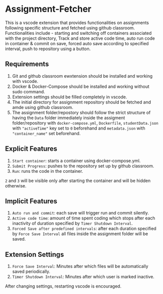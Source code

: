 # Assignment-Fetcher
This is a vscode extension that provides functionalities on assignments following specific structure and fetched using github classroom. Functionalities include - starting and switching off containers associated with the project directory, Track and store active code time, auto run code in container & commit on save, forced auto save according to specified interval, push to repository using a button. 

## Requirements
1. Git and github classroom ewxtension should be installed and working with vscode.
2. Docker & Docker-Compose should be installed and working without sudo command.
3. Extension settings should be filled completely in vscode.
4. The initial directory for assignment repository should be fetched and amde using github classroom.
5. The assignment folder/repostory should follow the strict structure of having the `Data` folder immediately inside the assigment folder/repository with `docker-compose.yml`, `Dockerfile`, `studentData.json` with `"activeTime"` key set to `0` beforehand and `metadata.json` with `"container_name"` set beforehand.

## Explicit Features
1. `Start container`: starts a container using docker-compose.yml.
2. `Submit Progress`: pushes to the repository set up by github classroom.
3. `Run`: runs the code in the container.

`2` and `3` will be visible only after starting the container and will be hidden otherwise.

## Implicit Features
1. `Auto run and commit`: each save will trigger run and commit silently.
2. `Active code time`: amount of time spent coding which stops after each inactivity of duration specified by `Timer Shutdown Interval`.
3. `Forced Save after predefined intervals`: after each duration specified by `Force Save Interval` all files inside the assignment folder will be saved.

## Extension Settings
1. `Force Save Interval`: Minutes after which files will be automatically saved periodically. 
2. `Timer Shutdown Interval`: Minutes after which user is marked inactive.

After changing settings, restarting vscode is encouraged.